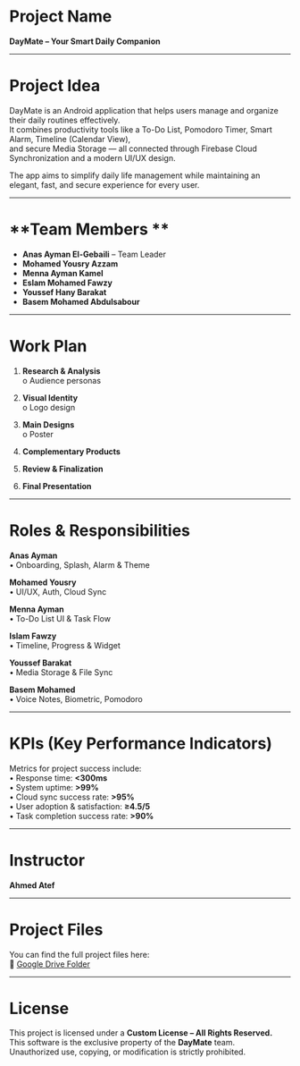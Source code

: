 # **Project Name**
**DayMate – Your Smart Daily Companion**

---

# **Project Idea**
DayMate is an Android application that helps users manage and organize their daily routines effectively.  
It combines productivity tools like a To-Do List, Pomodoro Timer, Smart Alarm, Timeline (Calendar View),  
and secure Media Storage — all connected through Firebase Cloud Synchronization and a modern UI/UX design.  

The app aims to simplify daily life management while maintaining an elegant, fast, and secure experience for every user.  

---

# **Team Members **
- **Anas Ayman El-Gebaili** – Team Leader  
- **Mohamed Yousry Azzam**  
- **Menna Ayman Kamel**  
- **Eslam Mohamed Fawzy**  
- **Youssef Hany Barakat**  
- **Basem Mohamed Abdulsabour**  

---

# **Work Plan**

1. **Research & Analysis**  
   o Audience personas  

2. **Visual Identity**  
   o Logo design  

3. **Main Designs**  
   o Poster  

4. **Complementary Products**  

5. **Review & Finalization**  

6. **Final Presentation**  

---

# **Roles & Responsibilities**

**Anas Ayman**  
• Onboarding, Splash, Alarm & Theme

**Mohamed Yousry**  
• UI/UX, Auth, Cloud Sync

**Menna Ayman**  
• To-Do List UI & Task Flow

**Islam Fawzy**  
• Timeline, Progress & Widget

**Youssef Barakat**  
• Media Storage & File Sync

**Basem Mohamed**  
• Voice Notes, Biometric, Pomodoro

---

# **KPIs (Key Performance Indicators)**
Metrics for project success include:  
• Response time: **<300ms**  
• System uptime: **>99%**  
• Cloud sync success rate: **>95%**  
• User adoption & satisfaction: **≥4.5/5**  
• Task completion success rate: **>90%**

---

# **Instructor**
**Ahmed Atef**

---

# **Project Files**
You can find the full project files here:  
📎 [Google Drive Folder](https://drive.google.com/drive/u/1/folders/1wfKdQhw-SHuhxipRsIN-85aWCfpiA_3w)

---

# **License**
This project is licensed under a **Custom License – All Rights Reserved.**  
This software is the exclusive property of the **DayMate** team.  
Unauthorized use, copying, or modification is strictly prohibited.
